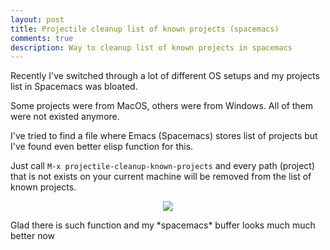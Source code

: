 ```yaml
---
layout: post
title: Projectile cleanup list of known projects (spacemacs)
comments: true
description: Way to cleanup list of known projects in spacemacs
---
```


Recently I've switched through a lot of different OS setups and my projects list in Spacemacs was bloated.

Some projects were from MacOS, others were from Windows. All of them were not existed anymore.

I've tried to find a file where Emacs (Spacemacs) stores list of projects but I've found even better elisp function
for this.

Just call `M-x projectile-cleanup-known-projects` and every path (project) that is not exists
on your current machine will be removed from the list of known projects.

<center><img src="https://media.giphy.com/media/e1BxgoFxAOmbK/giphy.gif"/></center>

Glad there is such function and my \*spacemacs\* buffer looks much much better now

